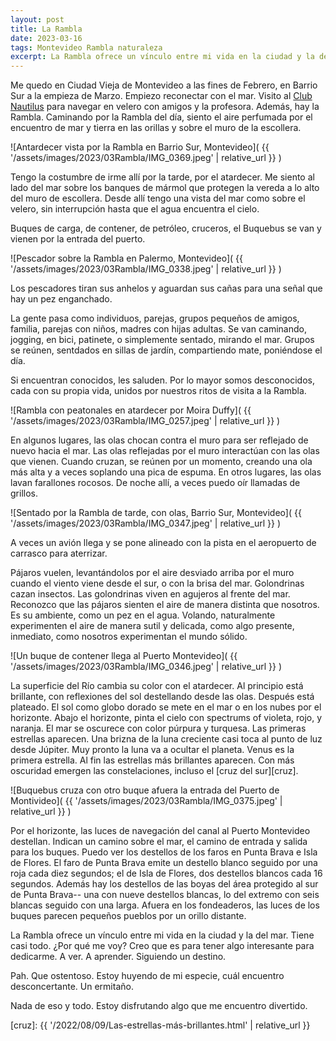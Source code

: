 ```yaml
---
layout: post
title: La Rambla
date: 2023-03-16
tags: Montevideo Rambla naturaleza
excerpt: La Rambla ofrece un vínculo entre mi vida en la ciudad y la del mar.
---
```


Me quedo en Ciudad Vieja de Montevideo a las fines de Febrero, en Barrio Sur a
la empieza de Marzo. Empiezo reconectar con el mar. Visito al [Club
Nautilus][nyc] para navegar en velero con amigos y la profesora. Además, hay la
Rambla. Caminando por la Rambla del día, siento el aire perfumada por el
encuentro de mar y tierra en las orillas y sobre el muro de la escollera.

![Antardecer vista por la Rambla en Barrio Sur, Montevideo](
  {{ '/assets/images/2023/03Rambla/IMG_0369.jpeg' | relative_url }}
)

Tengo la costumbre de irme allí por la tarde, por el atardecer.
Me siento al lado del mar sobre los banques de mármol que protegen la vereda
a lo alto del muro de escollera.
Desde allí tengo una vista del mar como sobre el velero, sin interrupción
hasta que el agua encuentra el cielo.

Buques de carga, de contener, de petróleo, cruceros, el Buquebus se van y
vienen por la entrada del puerto.

![Pescador sobre la Rambla en Palermo, Montevideo](
  {{ '/assets/images/2023/03Rambla/IMG_0338.jpeg' | relative_url }}
)

Los pescadores tiran sus anhelos y aguardan sus cañas para una señal que
hay un pez enganchado.

La gente pasa como individuos, parejas, grupos pequeños de amigos, familia,
parejas con niños, madres con hijas adultas.
Se van caminando, jogging, en bici, patinete, o simplemente
sentado, mirando el mar.
Grupos se reúnen, sentdados en sillas de jardín, compartiendo mate, poniéndose
el día.

Si encuentran conocidos, les saluden. Por lo mayor somos desconocidos,
cada con su propia vida, unidos por nuestros ritos de visita a
la Rambla.

![Rambla con peatonales en atardecer por Moira Duffy](
  {{ '/assets/images/2023/03Rambla/IMG_0257.jpeg' | relative_url }}
)

En algunos lugares, las olas chocan contra el muro para ser reflejado de nuevo
hacia el mar.
Las olas reflejadas por el muro interactúan con las olas que vienen.
Cuando cruzan, se reúnen por un momento, creando una ola más alta y a
veces soplando una pica de espuma.
En otros lugares, las olas lavan farallones rocosos.
De noche allí, a veces puedo oír llamadas de grillos.

![Sentado por la Rambla de tarde, con olas, Barrio Sur, Montevideo](
  {{ '/assets/images/2023/03Rambla/IMG_0347.jpeg' | relative_url }}
)

A veces un avión llega y se pone alineado con la pista en el aeropuerto
de carrasco para aterrizar.

Pájaros vuelen, levantándolos por el aire desviado arriba por el muro
cuando el viento viene desde el sur, o con la brisa del mar.
Golondrinas cazan insectos. Las golondrinas viven en agujeros al frente
del mar.
Reconozco que las pájaros sienten el aire de manera distinta que nosotros.
Es su ambiente, como un pez en el agua. Volando, naturalmente experimenten
el aire de manera sutil y delicada, como algo presente, inmediato, como
nosotros experimentan el mundo sólido.

![Un buque de contener llega al Puerto Montevideo](
  {{ '/assets/images/2023/03Rambla/IMG_0346.jpeg' | relative_url }}
)

La superficie del Río cambia su color con el atardecer.  Al principio está
brillante, con reflexiones del sol destellando desde las olas. Después está
plateado.  El sol como globo dorado se mete en el mar o en los nubes por el
horizonte.  Abajo el horizonte, pinta el cielo con spectrums of violeta, rojo,
y naranja.  El mar se oscurece con color púrpura y turquesa.  Las primeras
estrellas aparecen.  Una brizna de la luna creciente casi toca al punto de luz
desde Júpiter.  Muy pronto la luna va a ocultar el planeta.  Venus es la
primera estrella. Al fin las estrellas más brillantes aparecen.  Con más
oscuridad emergen las constelaciones, incluso el [cruz del sur][cruz].

![Buquebus cruza con otro buque afuera la entrada del Puerto de Montivideo](
  {{ '/assets/images/2023/03Rambla/IMG_0375.jpeg' | relative_url }}
)

Por el horizonte, las luces de navegación del canal al Puerto Montevideo
destellan. Indican un camino sobre el mar, el camino de entrada y salida
para los buques. Puedo ver los destellos de los faros en Punta Brava e
Isla de Flores. El faro de Punta Brava emite un destello blanco seguido por
una roja cada diez segundos; el de Isla de Flores, dos destellos blancos cada
16 segundos. Además hay los destellos de las boyas del área protegido al sur
de Punta Brava-- una con nueve destellos blancas, lo del extremo con seis
blancas seguido con una larga. Afuera en los fondeaderos, las luces de los
buques parecen pequeños pueblos por un orillo distante.

La Rambla ofrece un vínculo entre mi vida en la ciudad y la del mar.
Tiene casi todo. ¿Por qué me voy? Creo que es para tener algo interesante
para dedicarme. A ver. A aprender.  Siguiendo un destino.

Pah. Que ostentoso.
Estoy huyendo de mi especie,
cuál encuentro desconcertante. Un ermitaño.

Nada de eso y todo. Estoy disfrutando algo que me encuentro divertido.

[nyc]: https://www.nyc.com.uy/
[cruz]: {{ '/2022/08/09/Las-estrellas-más-brillantes.html' | relative_url }}
